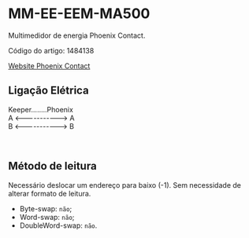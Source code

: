 # MM-EE-EEM-MA500

Multimedidor de energia Phoenix Contact.

Código do artigo: 1484138

[Website Phoenix Contact](https://www.phoenixcontact.com/pt-br/produtos/equipamento-de-medicao-mm-ee-eem-ma500-1484138)


## Ligação Elétrica

Keeper........Phoenix <br/>
A <-----------> A <br/>
B <-----------> B

<br/>

## Método de leitura
Necessário deslocar um endereço para baixo (-1). Sem necessidade de alterar formato de leitura.
- Byte-swap: `não`;
- Word-swap: `não`;
- DoubleWord-swap: `não`.